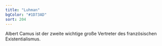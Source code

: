 ```yaml
---
title: "Luhman"
bgColor: "#1D73AD"
sort: 204
---
```


Albert Camus ist der zweite wichtige große Vertreter des französischen Existentialismus.